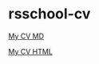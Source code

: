 # rsschool-cv

[My CV MD](https://IharVolkau.github.io/rsschool-cv/cv)

[My CV HTML](https://IharVolkau.github.io/rsschool-cv/)
